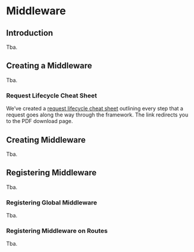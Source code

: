 # Middleware


## Introduction
Tba.


## Creating a Middleware
Tba.


### Request Lifecycle Cheat Sheet
We’ve created a [request lifecycle cheat sheet](https://futurestud.io/downloads/hapi/request-lifecycle) outlining every step that a request goes along the way through the framework. The link redirects you to the PDF download page.


## Creating Middleware
Tba.


## Registering Middleware
Tba.


### Registering Global Middleware
Tba.


### Registering Middleware on Routes
Tba.

